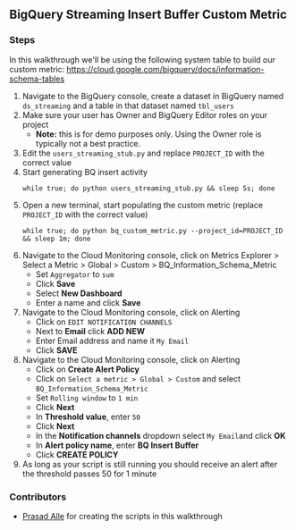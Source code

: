 ## BigQuery Streaming Insert Buffer Custom Metric

### Steps
In this walkthrough we'll be using the following system table to build our custom metric: https://cloud.google.com/bigquery/docs/information-schema-tables

1. Navigate to the BigQuery console, create a dataset in BigQuery named `ds_streaming` and a table in that dataset named `tbl_users`
1. Make sure your user has Owner and BigQuery Editor roles on your project
    * **Note:** this is for demo purposes only. Using the Owner role is typically not a best practice.
1. Edit the `users_streaming_stub.py` and replace `PROJECT_ID` with the correct value
1. Start generating BQ insert activity
    ```
    while true; do python users_streaming_stub.py && sleep 5s; done
    ```
1. Open a new terminal, start populating the custom metric (replace `PROJECT_ID` with the correct value)
    ```
    while true; do python bq_custom_metric.py --project_id=PROJECT_ID && sleep 1m; done
    ```
1. Navigate to the Cloud Monitoring console, click on Metrics Explorer > Select a Metric > Global > Custom > BQ_Information_Schema_Metric
    * Set `Aggregator` to `sum`
    * Click **Save**
    * Select **New Dashboard**
    * Enter a name and click **Save**
1. Navigate to the Cloud Monitoring console, click on Alerting
    * Click on `EDIT NOTIFICATION CHANNELS`
    * Next to **Email** click **ADD NEW**
    * Enter Email address and name it `My Email`
    * Click **SAVE**
1. Navigate to the Cloud Monitoring console, click on Alerting
    * Click on **Create Alert Policy**
    * Click on `Select a metric > Global > Custom` and select `BQ_Information_Schema_Metric`
    * Set `Rolling window` to `1 min`
    * Click **Next**
    * In **Threshold value**, enter `50`
    * Click **Next**
    * In the **Notification channels** dropdown select `My Email`and click **OK**
    * In **Alert policy name**, enter **BQ Insert Buffer**
    * Click **CREATE POLICY**
1. As long as your script is still running you should receive an alert after the threshold passes 50 for 1 minute

### Contributors
* [Prasad Alle](https://github.com/prasadalle) for creating the scripts in this walkthrough
